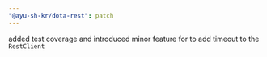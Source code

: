 ```yaml
---
"@ayu-sh-kr/dota-rest": patch
---
```


added test coverage and introduced minor feature for to add timeout to the `RestClient`
